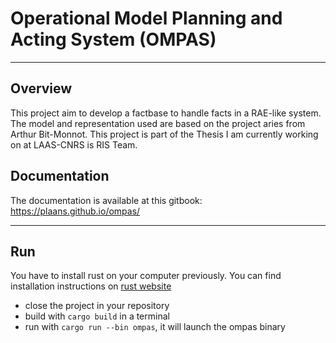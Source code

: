 # Operational Model Planning and Acting System (OMPAS)

***

## Overview
This project aim to develop a factbase to handle facts in a RAE-like system.
The model and representation used are based on the project aries from Arthur Bit-Monnot.
This project is part of the Thesis I am currently working on at LAAS-CNRS is RIS Team.

## Documentation
The documentation is available at this gitbook: https://plaans.github.io/ompas/

***

## Run

You have to install rust on your computer previously.
You can find installation instructions on [rust website](https://www.rust-lang.org/tools/install)
- close the project in your repository
- build with `cargo build` in a terminal
- run with `cargo run --bin ompas`, it will launch the ompas binary
